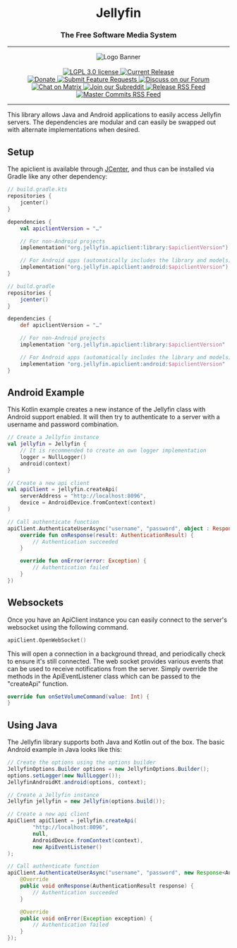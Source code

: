 <h1 align="center">Jellyfin</h1>
<h3 align="center">The Free Software Media System</h3>

---

<p align="center">
<img alt="Logo Banner" src="https://raw.githubusercontent.com/jellyfin/jellyfin-ux/master/branding/SVG/banner-logo-solid.svg?sanitize=true"/>
<br/>
<br/>
<a href="https://github.com/jellyfin/jellyfin-apiclient-java">
<img alt="LGPL 3.0 license" src="https://img.shields.io/github/license/jellyfin/jellyfin-apiclient-java.svg"/>
</a>
<a href="https://github.com/jellyfin/jellyfin-apiclient-java/releases">
<img alt="Current Release" src="https://img.shields.io/github/release/jellyfin/jellyfin-apiclient-java.svg"/>
</a>
<br/>
<a href="https://opencollective.com/jellyfin">
<img alt="Donate" src="https://img.shields.io/opencollective/all/jellyfin.svg?label=backers"/>
</a>
<a href="https://features.jellyfin.org">
<img alt="Submit Feature Requests" src="https://img.shields.io/badge/fider-vote%20on%20features-success.svg"/>
</a>
<a href="https://forum.jellyfin.org">
<img alt="Discuss on our Forum" src="https://img.shields.io/discourse/https/forum.jellyfin.org/users.svg"/>
</a>
<a href="https://matrix.to/#/+jellyfin:matrix.org">
<img alt="Chat on Matrix" src="https://img.shields.io/matrix/jellyfin:matrix.org.svg?logo=matrix"/>
</a>
<a href="https://www.reddit.com/r/jellyfin">
<img alt="Join our Subreddit" src="https://img.shields.io/badge/reddit-r%2Fjellyfin-%23FF5700.svg"/>
</a>
<a href="https://github.com/jellyfin/jellyfin-apiclient-java/releases.atom">
<img alt="Release RSS Feed" src="https://img.shields.io/badge/rss-releases-ffa500?logo=rss" />
</a>
<a href="https://github.com/jellyfin/jellyfin-apiclient-java/commits/master.atom">
<img alt="Master Commits RSS Feed" src="https://img.shields.io/badge/rss-commits-ffa500?logo=rss" />
</a>
</p>

---

This library allows Java and Android applications to easily access Jellyfin servers.
The dependencies are modular and can easily be swapped out with alternate implementations when desired.

## Setup

The apiclient is available through [JCenter](https://bintray.com/jellyfin/jellyfin-apiclient-java/jellyfin-apiclient-java), and thus can be installed via Gradle like any other dependency:

```kotlin
// build.gradle.kts
repositories {
	jcenter()
}

dependencies {
	val apiclientVersion = "…"

	// For non-Android projects
	implementation("org.jellyfin.apiclient:library:$apiclientVersion")

	// For Android apps (automatically includes the library and models)
	implementation("org.jellyfin.apiclient:android:$apiclientVersion")
}
```

```groovy
// build.gradle
repositories {
	jcenter()
}

dependencies {
	def apiclientVersion = "…"

	// For non-Android projects
	implementation "org.jellyfin.apiclient:library:$apiclientVersion"

	// For Android apps (automatically includes the library and models)
	implementation "org.jellyfin.apiclient:android:$apiclientVersion"
}
```

## Android Example

This Kotlin example creates a new instance of the Jellyfin class with Android support enabled.
It will then try to authenticate to a server with a username and password combination.

```kotlin
// Create a Jellyfin instance
val jellyfin = Jellyfin {
	// It is recommended to create an own logger implementation
	logger = NullLogger()
	android(context)
}

// Create a new api client
val apiClient = jellyfin.createApi(
	serverAddress = "http://localhost:8096",
	device = AndroidDevice.fromContext(context)
)

// Call authenticate function
apiClient.AuthenticateUserAsync("username", "password", object : Response<AuthenticationResult>() {
	override fun onResponse(result: AuthenticationResult) {
		// Authentication succeeded
	}

	override fun onError(error: Exception) {
		// Authentication failed
	}
})
```

## Websockets

Once you have an ApiClient instance you can easily connect to the server's websocket using the following command.

```kotlin
apiClient.OpenWebSocket()
```

This will open a connection in a background thread, and periodically check to ensure it's still connected. The web socket provides various events that can be used to receive notifications from the server. Simply override the methods in the ApiEventListener class which can be passed to the "createApi" function.

```kotlin
override fun onSetVolumeCommand(value: Int) {
}
```

## Using Java

The Jellyfin library supports both Java and Kotlin out of the box. The basic Android example in Java looks like this:

```java
// Create the options using the options builder
JellyfinOptions.Builder options = new JellyfinOptions.Builder();
options.setLogger(new NullLogger());
JellyfinAndroidKt.android(options, context);

// Create a Jellyfin instance
Jellyfin jellyfin = new Jellyfin(options.build());

// Create a new api client
ApiClient apiClient = jellyfin.createApi(
		"http://localhost:8096",
		null,
		AndroidDevice.fromContext(context),
		new ApiEventListener()
);

// Call authenticate function
apiClient.AuthenticateUserAsync("username", "password", new Response<AuthenticationResult>() {
	@Override
	public void onResponse(AuthenticationResult response) {
		// Authentication succeeded
	}

	@Override
	public void onError(Exception exception) {
		// Authentication failed
	}
});
```
